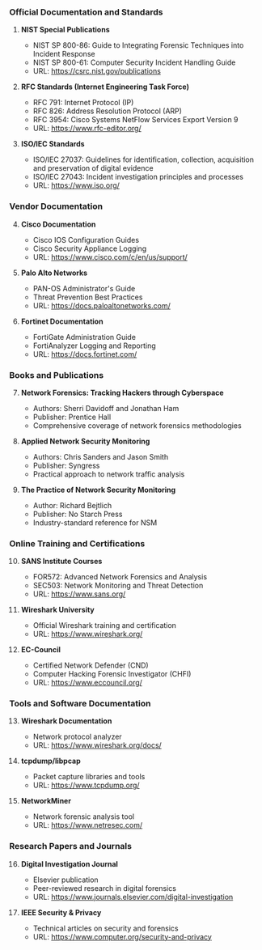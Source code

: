 ### Official Documentation and Standards

1. **NIST Special Publications**
   - NIST SP 800-86: Guide to Integrating Forensic Techniques into Incident Response
   - NIST SP 800-61: Computer Security Incident Handling Guide
   - URL: https://csrc.nist.gov/publications

2. **RFC Standards (Internet Engineering Task Force)**
   - RFC 791: Internet Protocol (IP)
   - RFC 826: Address Resolution Protocol (ARP)
   - RFC 3954: Cisco Systems NetFlow Services Export Version 9
   - URL: https://www.rfc-editor.org/

3. **ISO/IEC Standards**
   - ISO/IEC 27037: Guidelines for identification, collection, acquisition and preservation of digital evidence
   - ISO/IEC 27043: Incident investigation principles and processes
   - URL: https://www.iso.org/

### Vendor Documentation

4. **Cisco Documentation**
   - Cisco IOS Configuration Guides
   - Cisco Security Appliance Logging
   - URL: https://www.cisco.com/c/en/us/support/

5. **Palo Alto Networks**
   - PAN-OS Administrator's Guide
   - Threat Prevention Best Practices
   - URL: https://docs.paloaltonetworks.com/

6. **Fortinet Documentation**
   - FortiGate Administration Guide
   - FortiAnalyzer Logging and Reporting
   - URL: https://docs.fortinet.com/

### Books and Publications

7. **Network Forensics: Tracking Hackers through Cyberspace**
   - Authors: Sherri Davidoff and Jonathan Ham
   - Publisher: Prentice Hall
   - Comprehensive coverage of network forensics methodologies

8. **Applied Network Security Monitoring**
   - Authors: Chris Sanders and Jason Smith
   - Publisher: Syngress
   - Practical approach to network traffic analysis

9. **The Practice of Network Security Monitoring**
   - Author: Richard Bejtlich
   - Publisher: No Starch Press
   - Industry-standard reference for NSM

### Online Training and Certifications

10. **SANS Institute Courses**
    - FOR572: Advanced Network Forensics and Analysis
    - SEC503: Network Monitoring and Threat Detection
    - URL: https://www.sans.org/

11. **Wireshark University**
    - Official Wireshark training and certification
    - URL: https://www.wireshark.org/

12. **EC-Council**
    - Certified Network Defender (CND)
    - Computer Hacking Forensic Investigator (CHFI)
    - URL: https://www.eccouncil.org/

### Tools and Software Documentation

13. **Wireshark Documentation**
    - Network protocol analyzer
    - URL: https://www.wireshark.org/docs/

14. **tcpdump/libpcap**
    - Packet capture libraries and tools
    - URL: https://www.tcpdump.org/

15. **NetworkMiner**
    - Network forensic analysis tool
    - URL: https://www.netresec.com/

### Research Papers and Journals

16. **Digital Investigation Journal**
    - Elsevier publication
    - Peer-reviewed research in digital forensics
    - URL: https://www.journals.elsevier.com/digital-investigation

17. **IEEE Security & Privacy**
    - Technical articles on security and forensics
    - URL: https://www.computer.org/security-and-privacy